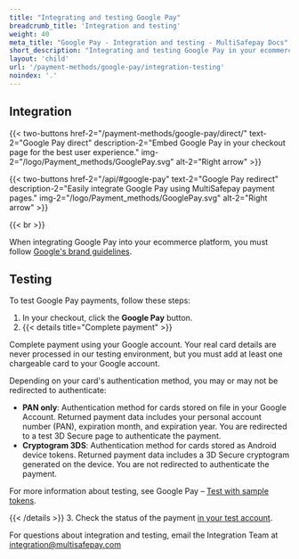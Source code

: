 ```yaml
---
title: "Integrating and testing Google Pay"
breadcrumb_title: 'Integration and testing'
weight: 40
meta_title: "Google Pay - Integration and testing - MultiSafepay Docs"
short_description: "Integrating and testing Google Pay in your ecommerce platform"
layout: 'child'
url: '/payment-methods/google-pay/integration-testing'
noindex: '.'
---
```


## Integration

{{< two-buttons href-2="/payment-methods/google-pay/direct/" text-2="Google Pay direct" description-2="Embed Google Pay in your checkout page for the best user experience." img-2="/logo/Payment_methods/GooglePay.svg" alt-2="Right arrow" >}}

{{< two-buttons href-2="/api/#google-pay" text-2="Google Pay redirect" description-2="Easily integrate Google Pay using MultiSafepay payment pages." img-2="/logo/Payment_methods/GooglePay.svg" alt-2="Right arrow" >}}

{{< br >}}

When integrating Google Pay into your ecommerce platform, you must follow [Google's brand guidelines](https://developers.google.com/pay/api/web/guides/brand-guidelines).

## Testing

To test Google Pay payments, follow these steps:

1. In your checkout, click the **Google Pay** button.  
2. {{< details title="Complete payment" >}}

Complete payment using your Google account. Your real card details are never processed in our testing environment, but you must add at least one chargeable card to your Google account.

Depending on your card's authentication method, you may or may not be redirected to authenticate:

- **PAN only**: Authentication method for cards stored on file in your Google Account. Returned payment data includes your personal account number (PAN), expiration month, and expiration year. You are redirected to a test 3D Secure page to authenticate the payment.
- **Cryptogram 3DS**: Authentication method for cards stored as Android device tokens. Returned payment data includes a 3D Secure cryptogram generated on the device. You are not redirected to authenticate the payment.  

For more information about testing, see Google Pay – [Test with sample tokens](https://developers.google.com/pay/api/web/guides/resources/sample-tokens).

{{< /details >}}
3. Check the status of the payment [in your test account](https://testmerchant.multisafepay.com/).

For questions about integration and testing, email the Integration Team at <integration@multisafepay.com>